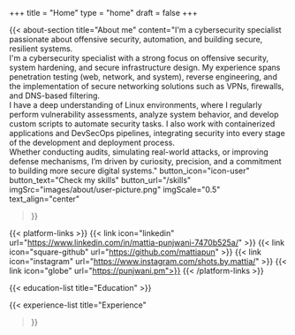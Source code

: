 +++
title =  "Home"
type = "home"
draft = false
+++

{{< about-section
    title="About me"
    content="I'm a cybersecurity specialist passionate about offensive security, automation, and building secure, resilient systems.</br> I'm a cybersecurity specialist with a strong focus on offensive security, system hardening, and secure infrastructure design. My experience spans penetration testing (web, network, and system), reverse engineering, and the implementation of secure networking solutions such as VPNs, firewalls, and DNS-based filtering.</br>I have a deep understanding of Linux environments, where I regularly perform vulnerability assessments, analyze system behavior, and develop custom scripts to automate security tasks. I also work with containerized applications and DevSecOps pipelines, integrating security into every stage of the development and deployment process.</br>Whether conducting audits, simulating real-world attacks, or improving defense mechanisms, I’m driven by curiosity, precision, and a commitment to building more secure digital systems."
    button_icon="icon-user"
    button_text="Check my skills"
    button_url="/skills"
    imgSrc="images/about/user-picture.png"
    imgScale="0.5"
    text_align="center"
 >}}

{{< platform-links >}}
    {{< link icon="linkedin" url="https://www.linkedin.com/in/mattia-punjwani-7470b525a/" >}}
    {{< link icon="square-github" url="https://github.com/mattiapun" >}}
    {{< link icon="instagram" url="https://www.instagram.com/shots.by.mattia/" >}}
    {{< link icon="globe" url="https://punjwani.pm">}}
{{< /platform-links >}}


{{< education-list
    title="Education" >}}

{{< experience-list
    title="Experience"
>}}
